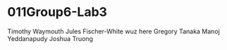 # 011Group6-Lab3
Timothy Waymouth
Jules Fischer-White wuz here
Gregory Tanaka
Manoj Yeddanapudy
Joshua Truong
